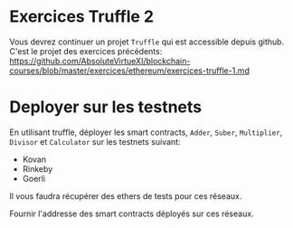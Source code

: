 # Exercices Truffle 2

Vous devrez continuer un projet `Truffle` qui est accessible depuis github.  
C'est le projet des exercices précédents: https://github.com/AbsoluteVirtueXI/blockchain-courses/blob/master/exercices/ethereum/exercices-truffle-1.md

# Deployer sur les testnets

En utilisant truffle, déployer les smart contracts, `Adder`, `Suber`, `Multiplier`, `Divisor` et `Calculator` sur les testnets suivant:

- Kovan
- Rinkeby
- Goerli

Il vous faudra récupérer des ethers de tests pour ces réseaux.

Fournir l'addresse des smart contracts déployés sur ces réseaux.
